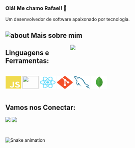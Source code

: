 ### Olá! Me chamo Rafael! 👋

Um desenvolvedor de software apaixonado por tecnologia.

## <img width="45" alt="about" src="https://raw.github.com/elizarov/elizarov/master/about.png"> Mais sobre mim

<img align="right" width="300" src="https://anatomia-papel-e-caneta.com/wp-content/uploads/2019/06/programador.gif" />


## **Linguagens e Ferramentas:**  

<div style="display: inline_block"><br>
  <img src="https://github.com/alexandresaints/alexandresaints/blob/main/Profile--GitHubAuxiliaryFiles/javascript-plain.svg" width="50" height="40" align="center"/>
  <img src="https://repository-images.githubusercontent.com/171890967/24529b80-8714-11e9-9bd7-512d6c501f43" width="50" height="40" align="center"/>
  <img src="https://github.com/alexandresaints/alexandresaints/blob/main/Profile--GitHubAuxiliaryFiles/react-original.svg" width="50" height="40" align="center"/>
<!--   <img src="https://github.com/alexandresaints/alexandresaints/blob/main/Profile--GitHubAuxiliaryFiles/nodejs-original.svg" width="50" height="40" align="center"/> -->
<!--   <img src="https://github.com/alexandresaints/alexandresaints/blob/main/Profile--GitHubAuxiliaryFiles/express-original.svg" width="50" height="40" align="center"/> -->
  <img src="https://github.com/alexandresaints/alexandresaints/blob/main/Profile--GitHubAuxiliaryFiles/git-plain.svg" width="50" height="40" align="center"/>
  <img src="https://github.com/alexandresaints/alexandresaints/blob/main/Profile--GitHubAuxiliaryFiles/mysql-plain.svg" width="50" height="40" align="center"/>
  <img src="https://github.com/alexandresaints/alexandresaints/blob/main/Profile--GitHubAuxiliaryFiles/mongodb-original.svg" width="50" height="40" align="center"/>

</div><br>

<!-- <a href="https://github.com/Gurupreet">
  <img align="center" src="https://anatomia-papel-e-caneta.com/wp-content/uploads/2019/06/programador.gif" />
</a> -->

## **Vamos nos Conectar:**

<p align="left">
  <a target="_blank" href="https://www.linkedin.com/in/rafael-almeida-001/" alt="Linkedin">
  <img src="https://img.shields.io/badge/-LinkedIn-%230077B5?style=for-the-badge&logo=linkedin&logoColor=white" target="_blank"></a> 

  <a target="_blank" href="https://www.instagram.com/7rafaelrocha/" alt="Instagram">
  <img src="https://img.shields.io/badge/-Instagram-%23E4405F?style=for-the-badge&logo=instagram&logoColor=white" target="_blank"></a>
<!--  
   <a target="_blank" href="mailto:alexandresaintss@gmail.com" alt="Gmail">
  <img src="https://img.shields.io/badge/Gmail-D14836?style=for-the-badge&logo=gmail&logoColor=white"</a> -->
</p>
<br>

![Snake animation](https://github.com/alexandresaints/alexandresaints/blob/output/github-contribution-grid-snake.svg)

